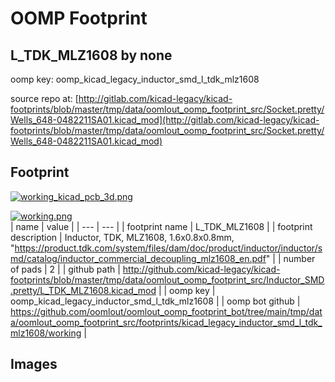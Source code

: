 # OOMP Footprint  
## L_TDK_MLZ1608  by none  
  
oomp key: oomp_kicad_legacy_inductor_smd_l_tdk_mlz1608  
  
source repo at: [http://gitlab.com/kicad-legacy/kicad-footprints/blob/master/tmp/data/oomlout_oomp_footprint_src/Socket.pretty/Wells_648-0482211SA01.kicad_mod](http://gitlab.com/kicad-legacy/kicad-footprints/blob/master/tmp/data/oomlout_oomp_footprint_src/Socket.pretty/Wells_648-0482211SA01.kicad_mod)  
## Footprint  
  
[![working_kicad_pcb_3d.png](working_kicad_pcb_3d_600.png)](working_kicad_pcb_3d.png)  
  
[![working.png](working_600.png)](working.png)  
| name | value | 
| --- | --- | 
| footprint name | L_TDK_MLZ1608 | 
| footprint description | Inductor, TDK, MLZ1608, 1.6x0.8x0.8mm,  "https://product.tdk.com/system/files/dam/doc/product/inductor/inductor/smd/catalog/inductor_commercial_decoupling_mlz1608_en.pdf" | 
| number of pads | 2 | 
| github path | http://github.com/kicad-legacy/kicad-footprints/blob/master/tmp/data/oomlout_oomp_footprint_src/Inductor_SMD.pretty/L_TDK_MLZ1608.kicad_mod | 
| oomp key | oomp_kicad_legacy_inductor_smd_l_tdk_mlz1608 | 
| oomp bot github | https://github.com/oomlout/oomlout_oomp_footprint_bot/tree/main/tmp/data/oomlout_oomp_footprint_src/footprints/kicad_legacy_inductor_smd_l_tdk_mlz1608/working | 
## Images  
